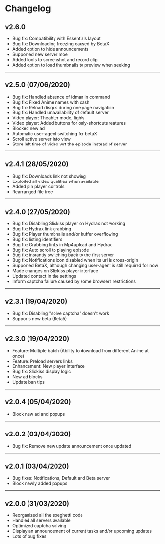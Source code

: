 # Changelog

## v2.6.0
- Bug fix: Compatibility with Essentials layout
- Bug fix: Downloading freezing caused by BetaX
- Added option to hide announcements
- Supported new server moe
- Added tools to screenshot and record clip
- Added option to load thumbnails to preview when seeking

---

## v2.5.0 (07/06/2020)
- Bug fix: Handled absence of idman in command
- Bug fix: Fixed Anime names with dash
- Bug fix: Reload disqus during one page navigation
- Bug fix: Handled unavailability of default server
- Video player: Theahter mode, lights
- Video player: Added buttons for only-shortcuts features
- Blocked new ad
- Automatic user-agent switching for betaX
- Scroll active server into view
- Store left time of video wrt the episode instead of server

---

## v2.4.1 (28/05/2020)
- Bug fix: Downloads link not showing
- Exploited all video qualities when available
- Added pin player controls
- Rearranged file tree

---

## v2.4.0 (27/05/2020)
- Bug fix: Disabling Slickiss player on Hydrax not working
- Bug fix: Hydrax link grabbing
- Bug fix: Player thumbnails and/or buffer overflowing
- Bug fix: listing identifiers
- Bug fix: Grabbing links in Mp4upload and Hydrax
- Bug fix: Auto scroll to playing episode
- Bug fix: Instantly switching back to the first server
- Bug fix: Notifications icon disabled when its url is cross-origin
- Supported BetaX, although changing user-agent is still required for now
- Made changes on Slickiss player interface
- Updated contact in the settings
- Inform captcha failure caused by some browsers restrictions

---

## v2.3.1 (19/04/2020)

- Bug fix: Disabling "solve captcha" doesn't work
- Supports new beta (Beta5)

---

## v2.3.0 (19/04/2020)

- Feature: Multiple batch (Ability to download from different Anime at once)
- Feature: Preload servers links 
- Enhancement: New player interface
- Bug fix: Slickiss display logic
- New ad blocks
- Update ban tips

---

## v2.0.4 (05/04/2020)

- Block new ad and popups

---

## v2.0.2 (03/04/2020)

- Bug fix: Remove new update announcement once updated

---

## v2.0.1 (03/04/2020)

- Bug fixes: Notifications, Default and Beta server
- Block newly added popups

---

## v2.0.0 (31/03/2020)

- Reorganized all the speghetti code 
- Handled all servers available
- Optimized captcha solving
- Display an announcement of current tasks and/or upcoming updates
- Lots of bug fixes


